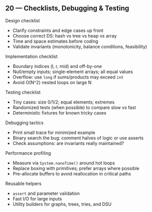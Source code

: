 ## 20 — Checklists, Debugging & Testing

Design checklist
- Clarify constraints and edge cases up front
- Choose correct DS: hash vs tree vs heap vs array
- Time and space estimates before coding
- Validate invariants (monotonicity, balance conditions, feasibility)

Implementation checklist
- Boundary indices (l, r, mid) and off-by-one
- Null/empty inputs; single-element arrays; all equal values
- Overflow: use `long` if sums/products may exceed `int`
- Avoid O(N^2) nested loops on large N

Testing checklist
- Tiny cases: size 0/1/2; equal elements; extremes
- Randomized tests (when possible) to compare slow vs fast
- Deterministic fixtures for known tricky cases

Debugging tactics
- Print small trace for minimized example
- Binary search the bug: comment halves of logic or use asserts
- Check assumptions: are invariants really maintained?

Performance profiling
- Measure via `System.nanoTime()` around hot loops
- Replace boxing with primitives; prefer arrays where possible
- Pre-allocate buffers to avoid reallocation in critical paths

Reusable helpers
- `assert` and parameter validation
- Fast I/O for large inputs
- Utility builders for graphs, trees, tries, and DSU


